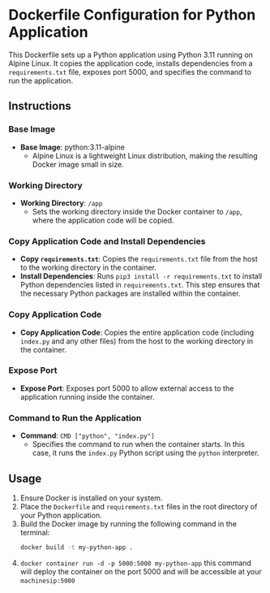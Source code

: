 # Dockerfile Configuration for Python Application

This Dockerfile sets up a Python application using Python 3.11 running on Alpine Linux. It copies the application code, installs dependencies from a `requirements.txt` file, exposes port 5000, and specifies the command to run the application.

## Instructions

### Base Image

- **Base Image**: python:3.11-alpine
  - Alpine Linux is a lightweight Linux distribution, making the resulting Docker image small in size.

### Working Directory

- **Working Directory**: `/app`
  - Sets the working directory inside the Docker container to `/app`, where the application code will be copied.

### Copy Application Code and Install Dependencies

- **Copy `requirements.txt`**: Copies the `requirements.txt` file from the host to the working directory in the container.
- **Install Dependencies**: Runs `pip3 install -r requirements.txt` to install Python dependencies listed in `requirements.txt`. This step ensures that the necessary Python packages are installed within the container.

### Copy Application Code

- **Copy Application Code**: Copies the entire application code (including `index.py` and any other files) from the host to the working directory in the container.

### Expose Port

- **Expose Port**: Exposes port 5000 to allow external access to the application running inside the container.

### Command to Run the Application

- **Command**: `CMD ["python", "index.py"]`
  - Specifies the command to run when the container starts. In this case, it runs the `index.py` Python script using the `python` interpreter.

## Usage

1. Ensure Docker is installed on your system.
2. Place the `Dockerfile` and `requirements.txt` files in the root directory of your Python application.
3. Build the Docker image by running the following command in the terminal:
   ```bash
   docker build -t my-python-app .
4. `docker container run -d -p 5000:5000 my-python-app` this command will deploy the container on the port 5000 and will be accessible at your `machinesip:5000`